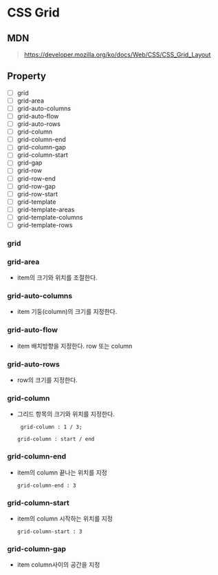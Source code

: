 # CSS Grid
## MDN 
> https://developer.mozilla.org/ko/docs/Web/CSS/CSS_Grid_Layout

## Property

- [ ] grid
- [ ] grid-area
- [ ] grid-auto-columns
- [ ] grid-auto-flow
- [ ] grid-auto-rows
- [ ] grid-column
- [ ] grid-column-end
- [ ] grid-column-gap
- [ ] grid-column-start
- [ ] grid-gap
- [ ] grid-row
- [ ] grid-row-end
- [ ] grid-row-gap
- [ ] grid-row-start
- [ ] grid-template
- [ ] grid-template-areas
- [ ] grid-template-columns
- [ ] grid-template-rows

### grid

### grid-area
* item의 크기와 위치를 조절한다.

### grid-auto-columns
* item 기둥(column)의 크기를 지정한다.

### grid-auto-flow
* item 배치방향을 지정한다. row 또는 column

### grid-auto-rows
* row의 크기를 지정한다.

### grid-column
* 그리드 항목의 크기와 위치를 지정한다.

    ``` grid-column : 1 / 3;``` 
    
    ``` grid-column : start / end ```

### grid-column-end
* item의 column 끝나는 위치를 지정

    ``` grid-column-end : 3 ```

### grid-column-start
* item의 column 시작하는 위치를 지정

    ``` grid-column-start : 3 ```

### grid-column-gap
* item column사이의 공간을 지정